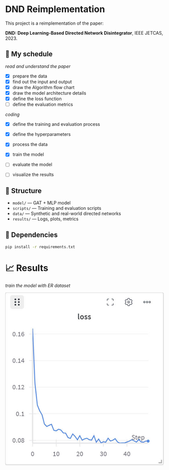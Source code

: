 # DND Reimplementation

This project is a reimplementation of the paper:

**DND: Deep Learning-Based Directed Network Disintegrator**, IEEE JETCAS, 2023.


##  🚀 My schedule

*read and understand the paper*   
- [x] prepare the data
- [x] find out the input and output
- [x] draw the Algorithm flow chart
- [x] draw the model architecture details
- [x] define the loss function
- [ ] define the evaluation metrics

*coding*
- [x] define the training and evaluation process
- [x] define the hyperparameters
- [x] process the data
- [x] train the model
- [ ] evaluate the model
- [ ] visualize the results



## 📌 Structure
- `model/` — GAT + MLP model
- `scripts/` — Training and evaluation scripts
- `data/` — Synthetic and real-world directed networks
- `results/` — Logs, plots, metrics

## 🔧 Dependencies

```bash
pip install -r requirements.txt
```
# 📈 Results

*train the model with  ER dataset*

![](er_train.jpg)

